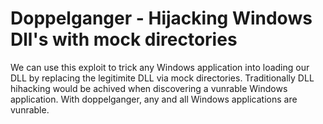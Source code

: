 # Doppelganger - Hijacking Windows Dll's with mock directories
We can use this exploit to trick any Windows application into loading our DLL by replacing the legitimite DLL via mock directories. Traditionally DLL hihacking would be achived when discovering a vunrable Windows application. With doppelganger, any and all Windows applications are vunrable.
